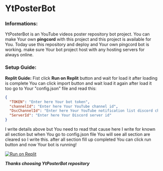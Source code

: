 # **YtPosterBot**

### **Informations:**
YtPosterBot is an YouTube videos poster repository bot project.
You can make Your own **pingcord** with this project and this project is available for You.
Today use this repository and deploy and Your own pingcord bot is working. make sure Your bot project host with any hosting servers
for always online.

### **Setup Guide:**
**Replit Guide:** Fist click **Run on Replit** button and wait for load it after loading is complete You can click import button
and wait load it again after load it too go to Your "config.json" file and read this:

```json
{
  "TOKEN": "Enter here Your bot token",
  "channelId": "Enter here Your YouTube channel id",
  "DscChannelId": "Enter here Your YouTube notification list discord channel id",
  "ServerId": "Enter here Your Discord server id"
}
```

I write details above but You need to read that cause here I write for known all section
but when You go to config.json file You will see all section are cleared so I write this.
after all section fill up completed You can click run button and now Your bot is running!

[![Run on Replit](https://binbashbanana.github.io/deploy-buttons/buttons/remade/replit.svg)](https://replit.com/github/ULTRAOPMODI/YtPosterBot)


***Thanks choosing YtPosterBot repository***
